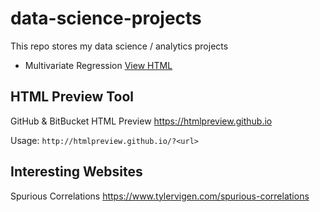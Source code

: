 # data-science-projects
This repo stores my data science / analytics projects

- Multivariate Regression [View HTML](https://htmlpreview.github.io/?https://github.com/derekl-beep/data-science-projects/blob/master/04%20Multivariate%20Regression.html)


## HTML Preview Tool 

GitHub & BitBucket HTML Preview
https://htmlpreview.github.io

Usage:
`http://htmlpreview.github.io/?<url>`

## Interesting Websites

Spurious Correlations
https://www.tylervigen.com/spurious-correlations
